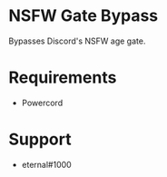 # NSFW Gate Bypass
Bypasses Discord's NSFW age gate.

# Requirements
- Powercord

# Support
- eternal#1000
